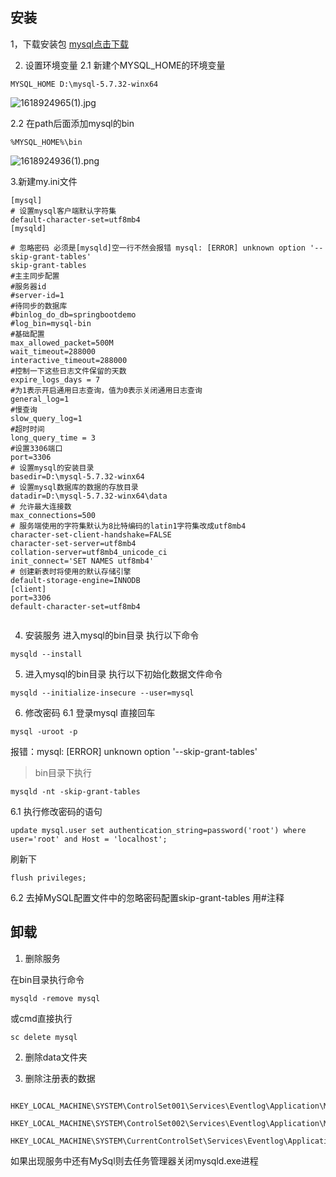

## 安装
1，下载安装包
[mysql点击下载](https://dev.mysql.com/downloads/mysql/)

2. 设置环境变量
2.1 新建个MYSQL_HOME的环境变量
```properties  
MYSQL_HOME D:\mysql-5.7.32-winx64
```

![1618924965(1).jpg](http://ww1.sinaimg.cn/large/0062Ue2Wgy1gpqizvdx08j30gm06cjrf.jpg)

2.2 在path后面添加mysql的bin
```properties 
%MYSQL_HOME%\bin
```

![1618924936(1).png](http://ww1.sinaimg.cn/large/0062Ue2Wgy1gpqizevx49j30ea0d7dgd.jpg)


3.新建my.ini文件

```properties 
[mysql]
# 设置mysql客户端默认字符集
default-character-set=utf8mb4
[mysqld]

# 忽略密码 必须是[mysqld]空一行不然会报错 mysql: [ERROR] unknown option '--skip-grant-tables'
skip-grant-tables
#主主同步配置
#服务器id
#server-id=1
#待同步的数据库
#binlog_do_db=springbootdemo
#log_bin=mysql-bin
#基础配置
max_allowed_packet=500M
wait_timeout=288000
interactive_timeout=288000
#控制一下这些日志文件保留的天数
expire_logs_days = 7
#为1表示开启通用日志查询，值为0表示关闭通用日志查询
general_log=1
#慢查询
slow_query_log=1
#超时时间
long_query_time = 3
#设置3306端口
port=3306 
# 设置mysql的安装目录
basedir=D:\mysql-5.7.32-winx64
# 设置mysql数据库的数据的存放目录
datadir=D:\mysql-5.7.32-winx64\data
# 允许最大连接数
max_connections=500
# 服务端使用的字符集默认为8比特编码的latin1字符集改成utf8mb4
character-set-client-handshake=FALSE
character-set-server=utf8mb4
collation-server=utf8mb4_unicode_ci
init_connect='SET NAMES utf8mb4'
# 创建新表时将使用的默认存储引擎
default-storage-engine=INNODB
[client]
port=3306
default-character-set=utf8mb4


```
4. 安装服务 进入mysql的bin目录 执行以下命令
```properties 
mysqld --install
```


5. 进入mysql的bin目录 执行以下初始化数据文件命令
```properties 
mysqld --initialize-insecure --user=mysql
```


6. 修改密码
6.1 登录mysql 直接回车

```properties 
mysql -uroot -p
```


报错：mysql: [ERROR] unknown option '--skip-grant-tables'
> bin目录下执行 
 
 ```properties 
mysqld -nt -skip-grant-tables
```
6.1  执行修改密码的语句

```properties 
update mysql.user set authentication_string=password('root') where user='root' and Host = 'localhost';
```

刷新下

```properties 
flush privileges;
```

6.2 去掉MySQL配置文件中的忽略密码配置skip-grant-tables 用#注释
## 卸载
1. 删除服务

在bin目录执行命令
```properties 
mysqld -remove mysql
```
或cmd直接执行
```properties 
sc delete mysql
```

2. 删除data文件夹

3. 删除注册表的数据
```properties 
 HKEY_LOCAL_MACHINE\SYSTEM\ControlSet001\Services\Eventlog\Application\MySQL
 HKEY_LOCAL_MACHINE\SYSTEM\ControlSet002\Services\Eventlog\Application\MySQL
 HKEY_LOCAL_MACHINE\SYSTEM\CurrentControlSet\Services\Eventlog\Application\MySQL
```

如果出现服务中还有MySql则去任务管理器关闭mysqld.exe进程